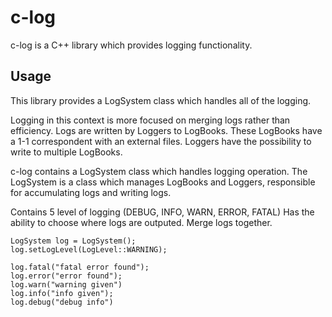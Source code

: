 # c-log

c-log is a C++ library which provides logging functionality.

## Usage

This library provides a LogSystem class which handles all of the logging.

Logging in this context is more focused on merging logs rather than efficiency.
Logs are written by Loggers to LogBooks. These LogBooks have a 1-1 correspondent with an external files. Loggers have the possibility to write to multiple LogBooks.

c-log contains a LogSystem class which handles logging operation.
The LogSystem is a class which manages LogBooks and Loggers, responsible for accumulating logs and writing logs.

Contains 5 level of logging (DEBUG, INFO, WARN, ERROR, FATAL)
Has the ability to choose where logs are outputed.
Merge logs together.

```
LogSystem log = LogSystem();
log.setLogLevel(LogLevel::WARNING);

log.fatal("fatal error found");
log.error("error found");
log.warn("warning given")
log.info("info given");
log.debug("debug info")
```
